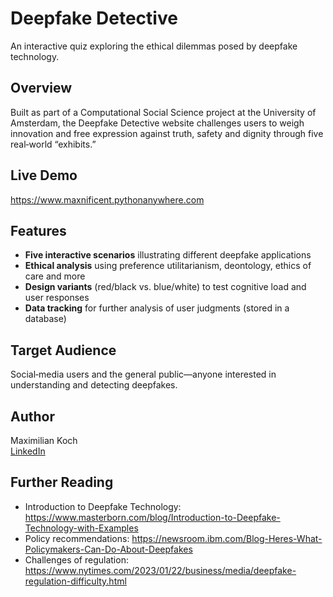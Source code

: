 # Deepfake Detective

An interactive quiz exploring the ethical dilemmas posed by deepfake technology.

## Overview
Built as part of a Computational Social Science project at the University of Amsterdam, the Deepfake Detective website challenges users to weigh innovation and free expression against truth, safety and dignity through five real‑world “exhibits.”

## Live Demo
https://www.maxnificent.pythonanywhere.com

## Features
- **Five interactive scenarios** illustrating different deepfake applications  
- **Ethical analysis** using preference utilitarianism, deontology, ethics of care and more  
- **Design variants** (red/black vs. blue/white) to test cognitive load and user responses  
- **Data tracking** for further analysis of user judgments (stored in a database)

## Target Audience
Social‑media users and the general public—anyone interested in understanding and detecting deepfakes.

## Author
Maximilian Koch  
[LinkedIn](https://www.linkedin.com/in/maximilian-jw-koch/)

## Further Reading
- Introduction to Deepfake Technology: https://www.masterborn.com/blog/Introduction-to-Deepfake-Technology-with-Examples  
- Policy recommendations: https://newsroom.ibm.com/Blog-Heres-What-Policymakers-Can-Do-About-Deepfakes  
- Challenges of regulation: https://www.nytimes.com/2023/01/22/business/media/deepfake-regulation-difficulty.html  
